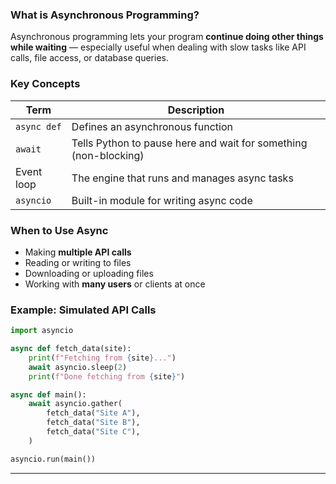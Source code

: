 ### What is Asynchronous Programming?

Asynchronous programming lets your program **continue doing other things while waiting** — especially useful when dealing with slow tasks like API calls, file access, or database queries.

### Key Concepts

| Term        | Description |
|-------------|-------------|
| `async def` | Defines an asynchronous function |
| `await`     | Tells Python to pause here and wait for something (non-blocking) |
| Event loop  | The engine that runs and manages async tasks |
| `asyncio`   | Built-in module for writing async code |

### When to Use Async

- Making **multiple API calls**
- Reading or writing to files
- Downloading or uploading files
- Working with **many users** or clients at once

### Example: Simulated API Calls

```python
import asyncio

async def fetch_data(site):
    print(f"Fetching from {site}...")
    await asyncio.sleep(2)
    print(f"Done fetching from {site}")

async def main():
    await asyncio.gather(
        fetch_data("Site A"),
        fetch_data("Site B"),
        fetch_data("Site C"),
    )

asyncio.run(main())
```

---
